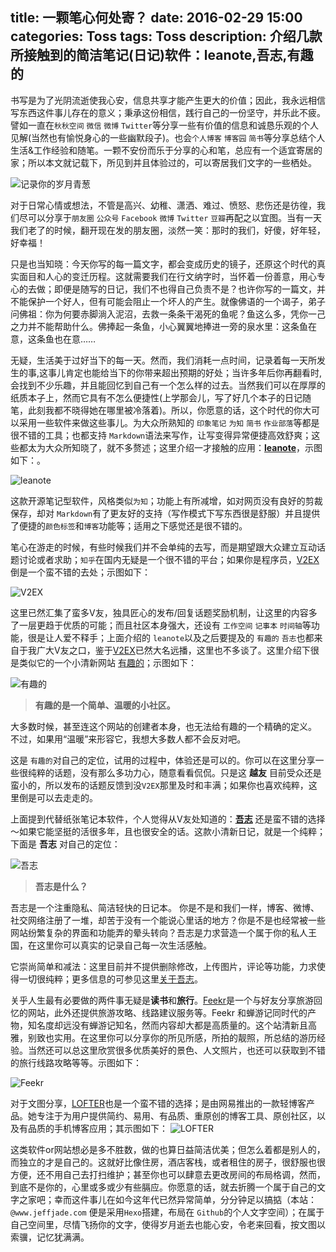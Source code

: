title: 一颗笔心何处寄？
date: 2016-02-29 15:00
categories: Toss
tags: Toss
description: 介绍几款所接触到的简洁笔记(日记)软件：leanote,吾志,有趣的
---

书写是为了光阴流逝使我心安，信息共享才能产生更大的价值；因此，我永远相信写东西这件事儿存在的意义；秉承这份相信，践行自己的一份坚守，并乐此不疲。譬如一直在`秋秋空间` `微信` `微博` `Twitter`等分享一些有价值的信息和诚恳乐观的个人见解(当然也有愉悦身心的一些幽默段子)。也会`个人博客` `博客园` `简书`等分享总结个人生活&工作经验和随笔。一颗不安份而乐于分享的心和笔，总应有一个适宜寄居的家；所以本文就记载下，所见到并且体验过的，可以寄居我们文字的一些栖处。

<!-- more -->

![记录你的岁月青葱](http://7xoosr.com1.z0.glb.clouddn.com/recordLife.jpg)

对于日常心情或想法，不管是高兴、幼稚、潇洒、难过、愤怒、悲伤还是彷徨，我们尽可以分享于`朋友圈` `公众号` `Facebook` `微博` `Twitter` `豆瓣`再配之以宜图。当有一天我们老了的时候，翻开现在发的朋友圈，淡然一笑：那时的我们，好傻，好年轻，好幸福！

只是也当知晓：今天你写的每一篇文字，都会变成历史的镜子，还原这个时代的真实面目和人心的变迁历程。这就需要我们在行文纳字时，当怀着一份善意，用心专心的去做；即便是随写的日记，我们不也得自己负责不是？也许你写的一篇文，并不能保护一个好人，但有可能会阻止一个坏人的产生。就像佛语的一个谒子，弟子问佛祖：你为何要赤脚淌入泥沼，去救一条条干渴死的鱼呢？鱼这么多，凭你一己之力并不能帮助什么。佛捧起一条鱼，小心翼翼地捧进一旁的泉水里：这条鱼在意，这条鱼也在意……

无疑，生活美于过好当下的每一天。然而，我们消耗一点时间，记录着每一天所发生的事,这事儿肯定也能给当下的你带来超出预期的好处；当许多年后你再翻看时,会找到不少乐趣，并且能回忆到自己有一个怎么样的过去。当然我们可以在厚厚的纸质本子上，然而它具有不怎么便捷性(上学那会儿，写了好几个本子的日记随笔，此刻我都不晓得她在哪里被冷落着)。所以，你愿意的话，这个时代的你大可以采用一些软件来做这些事儿。为大众所熟知的 `印象笔记` `为知` `简书` `作业部落`等都是很不错的工具；也都支持 `Markdown`语法来写作，让写变得异常便捷高效舒爽；这些都太为大众所知晓了，就不多赘述；这里介绍一才接触的应用：**[leanote](https://leanote.com)**，示图如下：。

![leanote](http://7xoosr.com1.z0.glb.clouddn.com/leanote.png)

这款开源笔记型软件，风格类似`为知`；功能上有所减增，如对网页没有良好的剪裁保存，却对 `Markdown`有了更友好的支持（写作模式下写东西很是舒服）并且提供了便捷的`颜色标签`和`博客`功能等；适用之下感觉还是很不错的。

笔心在游走的时候，有些时候我们并不会单纯的去写，而是期望跟大众建立互动话题讨论或者求助；`知乎`在国内无疑是一个很不错的平台；如果你是程序员，[V2EX](http://www.v2ex.com/?r=jeffjade) 倒是一个蛮不错的去处；示图如下：

![V2EX](http://7xoosr.com1.z0.glb.clouddn.com/v2ex.png)

这里已然汇集了蛮多V友，独具匠心的发布/回复话题奖励机制，让这里的内容多了一层更趋于优质的可能；而且社区本身强大，还设有 `工作空间` `记事本` `时间轴`等功能，很是让人爱不释手；上面介绍的 `leanote`以及之后要提及的 `有趣的` `吾志`也都来自于我广大V友之口，鉴于[V2EX](http://www.v2ex.com/?r=jeffjade)已然大名远播，这里也不多谈了。这里介绍下很是类似它的一个小清新网站 [有趣的](http://youqu.de)；示图如下：

![有趣的](http://7xoosr.com1.z0.glb.clouddn.com/youqude.png)

>**有趣的是一个简单、温暖的小社区。**
>
大多数时候，甚至连这个网站的创建者本身，也无法给有趣的一个精确的定义。
不过，如果用“温暖”来形容它，我想大多数人都不会反对吧。

这是 `有趣的`对自己的定位，试用的过程中，体验还是可以的。你可以在这里分享一些很纯粹的话题，没有那么多功力心，随意看看侃侃。只是这 **越友** 目前受众还是蛮小的，所以发布的话题反馈到没`V2EX`那里及时和丰满；如果你也喜欢纯粹，这里倒是可以去走走的。

上面提到代替纸张笔记本软件，个人觉得从V友处知道的：**[吾志](https://wuzhi.me)** 还是蛮不错的选择～如果它能坚挺的活很多年，且也很安全的话。这款小清新日记，就是一个纯粹；下面是 **吾志** 对自己的定位：

![吾志](http://7xoosr.com1.z0.glb.clouddn.com/wuzhi.png)

>**吾志是什么？**
>
吾志是一个注重隐私、简洁轻快的日记本。
你是不是和我们一样，博客、微博、社交网络注册了一堆，却苦于没有一个能说心里话的地方？你是不是也经常被一些网站纷繁复杂的界面和功能弄的晕头转向？吾志是力求营造一个属于你的私人王国，在这里你可以真实的记录自己每一次生活感触。

它崇尚简单和减法：这里目前并不提供删除修改，上传图片，评论等功能，力求使得一切很纯粹；更多信息的可参见这里[关于吾志](https://wuzhi.me/about)。

关乎人生最有必要做的两件事无疑是**读书**和**旅行**。[Feekr](http://www.feekr.com/)是一个与好友分享旅游回忆的网站，此外还提供旅游攻略、线路建议服务等。Feekr 和蝉游记同时代的产物，知名度却远没有蝉游记知名，然而内容却大都是高质量的。这个站清新且高雅，别致也实用。在这里你可以分享你的所见所感，所拍的靓照，所总结的游历经验。当然还可以总这里欣赏很多优质美好的景色、人文照片，也还可以获取到不错的旅行线路攻略等等。示图如下：

![Feekr](http://7xoosr.com1.z0.glb.clouddn.com/Feekr.png)

对于文图分享，[LOFTER](http://www.lofter.com/)也是一个蛮不错的选择；是由网易推出的一款轻博客产品。她专注于为用户提供简约、易用、有品质、重原创的博客工具、原创社区，以及有品质的手机博客应用；其示图如下：
![LOFTER](http://7xoosr.com1.z0.glb.clouddn.com/LOFTER.png)

这类软件or网站想必是多不胜数，做的也算日益简洁优美；但怎么着都是别人的，而独立的才是自己的。这就好比像住房，酒店客栈，或者租住的房子，很舒服也很方便，还不用自己去打扫维护；甚至你也可以肆意去更改房间的布局格调，然而，到底不是你的，心里或多或少有些膈应。你愿意的话，就去折腾一个属于自己的文字之家吧；幸而这件事儿在如今这年代已然异常简单，分分钟足以搞掂（本站：`@www.jeffjade.com` 便是采用`Hexo`搭建，布局在 `Github`的个人文字空间）；在属于自己空间里，尽情飞扬你的文字，使得岁月逝去也能心安，令老来回看，按文图以索骥，记忆犹满满。

<script type="text/javascript" src="http://blogparts.giffy.me/0013/parts.js"></script>
